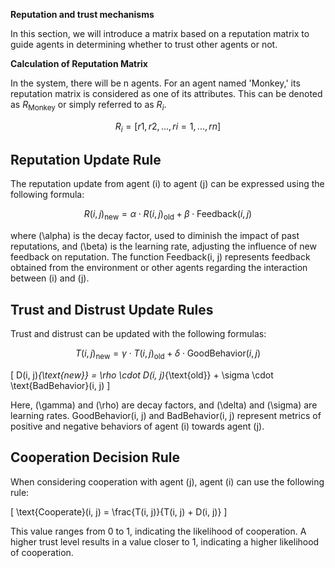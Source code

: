 **Reputation and trust mechanisms**

In this section, we will introduce a matrix based on a reputation matrix to guide agents in determining whether to trust other agents or not.

**Calculation of Reputation Matrix**

In the system, there will be n agents. For an agent named 'Monkey,' its reputation matrix is considered as one of its attributes. This can be denoted as $R_{\text{Monkey}}$ or simply referred to as $R_{i}$.

$$R_{i}=[r1, r2, ..., ri=1, ..., rn]$$

## Reputation Update Rule

The reputation update from agent \(i\) to agent \(j\) can be expressed using the following formula:

$$ R(i, j)_{\text{new}} = \alpha \cdot R(i, j)_{\text{old}} + \beta \cdot \text{Feedback}(i, j) $$

where \(\alpha\) is the decay factor, used to diminish the impact of past reputations, and \(\beta\) is the learning rate, adjusting the influence of new feedback on reputation. The function Feedback(i, j) represents feedback obtained from the environment or other agents regarding the interaction between \(i\) and \(j\).

## Trust and Distrust Update Rules

Trust and distrust can be updated with the following formulas:

$$ T(i, j)_{\text{new}} = \gamma \cdot T(i, j)_{\text{old}} + \delta \cdot \text{GoodBehavior}(i, j)$$

\[ D(i, j)_{\text{new}} = \rho \cdot D(i, j)_{\text{old}} + \sigma \cdot \text{BadBehavior}(i, j) \]

Here, \(\gamma\) and \(\rho\) are decay factors, and \(\delta\) and \(\sigma\) are learning rates. GoodBehavior(i, j) and BadBehavior(i, j) represent metrics of positive and negative behaviors of agent \(i\) towards agent \(j\).

## Cooperation Decision Rule

When considering cooperation with agent \(j\), agent \(i\) can use the following rule:

\[ \text{Cooperate}(i, j) = \frac{T(i, j)}{T(i, j) + D(i, j)} \]

This value ranges from 0 to 1, indicating the likelihood of cooperation. A higher trust level results in a value closer to 1, indicating a higher likelihood of cooperation.

